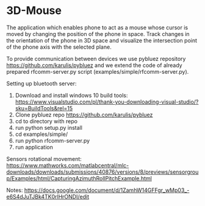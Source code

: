 # 3D-Mouse
The application which enables phone to act as a mouse whose cursor is moved by changing the position of the phone in space. 
Track changes in the orientation of the phone in 3D space and visualize the intersection point of the phone axis with the selected plane.

To provide communication between devices we use pybluez repository 
https://github.com/karulis/pybluez
and we extend the code of already prepared rfcomm-server.py script (examples/simple/rfcomm-server.py).


Setting up bluetooth server:
1. Download and install windows 10 build tools: https://www.visualstudio.com/pl/thank-you-downloading-visual-studio/?sku=BuildTools&rel=15
2. Clone pybluez repo https://github.com/karulis/pybluez
3. cd to directory with repo
4. run python setup.py install
5. cd examples/simple/
6. run python rfcomm-server.py
7. run application

Sensors rotational movement:
https://www.mathworks.com/matlabcentral/mlc-downloads/downloads/submissions/40876/versions/8/previews/sensorgroup/Examples/html/CapturingAzimuthRollPitchExample.html

Notes:
https://docs.google.com/document/d/1ZamhW14GFFgr_wMp03_-e6S4dJuTJBk4TK0rlHrONDI/edit
